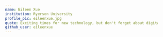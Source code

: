 ```yaml
---
name: Eileen Xue
institution: Ryerson University
profile_pic: eileenxue.jpg
quote: Exciting times for new technology, but don't forget about digital accessibility!
github_user: eileenxue
---
```

